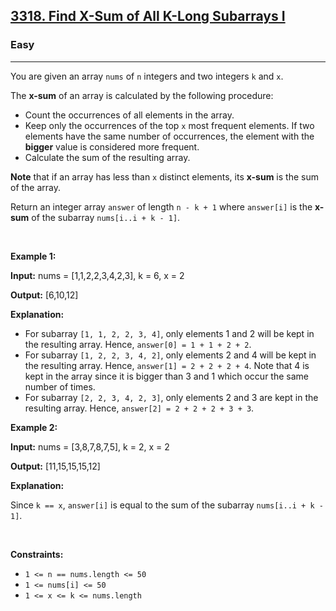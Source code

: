 <h2><a href="https://leetcode.com/problems/find-x-sum-of-all-k-long-subarrays-i">3318. Find X-Sum of All K-Long Subarrays I</a></h2><h3>Easy</h3><hr><p>You are given an array <code>nums</code> of <code>n</code> integers and two integers <code>k</code> and <code>x</code>.</p>

<p>The <strong>x-sum</strong> of an array is calculated by the following procedure:</p>

<ul>
	<li>Count the occurrences of all elements in the array.</li>
	<li>Keep only the occurrences of the top <code>x</code> most frequent elements. If two elements have the same number of occurrences, the element with the <strong>bigger</strong> value is considered more frequent.</li>
	<li>Calculate the sum of the resulting array.</li>
</ul>

<p><strong>Note</strong> that if an array has less than <code>x</code> distinct elements, its <strong>x-sum</strong> is the sum of the array.</p>

<p>Return an integer array <code>answer</code> of length <code>n - k + 1</code> where <code>answer[i]</code> is the <strong>x-sum</strong> of the <span data-keyword="subarray-nonempty">subarray</span> <code>nums[i..i + k - 1]</code>.</p>

<p>&nbsp;</p>
<p><strong class="example">Example 1:</strong></p>

<div class="example-block">
<p><strong>Input:</strong> <span class="example-io">nums = [1,1,2,2,3,4,2,3], k = 6, x = 2</span></p>

<p><strong>Output:</strong> <span class="example-io">[6,10,12]</span></p>

<p><strong>Explanation:</strong></p>

<ul>
	<li>For subarray <code>[1, 1, 2, 2, 3, 4]</code>, only elements 1 and 2 will be kept in the resulting array. Hence, <code>answer[0] = 1 + 1 + 2 + 2</code>.</li>
	<li>For subarray <code>[1, 2, 2, 3, 4, 2]</code>, only elements 2 and 4 will be kept in the resulting array. Hence, <code>answer[1] = 2 + 2 + 2 + 4</code>. Note that 4 is kept in the array since it is bigger than 3 and 1 which occur the same number of times.</li>
	<li>For subarray <code>[2, 2, 3, 4, 2, 3]</code>, only elements 2 and 3 are kept in the resulting array. Hence, <code>answer[2] = 2 + 2 + 2 + 3 + 3</code>.</li>
</ul>
</div>

<p><strong class="example">Example 2:</strong></p>

<div class="example-block">
<p><strong>Input:</strong> <span class="example-io">nums = [3,8,7,8,7,5], k = 2, x = 2</span></p>

<p><strong>Output:</strong> <span class="example-io">[11,15,15,15,12]</span></p>

<p><strong>Explanation:</strong></p>

<p>Since <code>k == x</code>, <code>answer[i]</code> is equal to the sum of the subarray <code>nums[i..i + k - 1]</code>.</p>
</div>

<p>&nbsp;</p>
<p><strong>Constraints:</strong></p>

<ul>
	<li><code>1 &lt;= n == nums.length &lt;= 50</code></li>
	<li><code>1 &lt;= nums[i] &lt;= 50</code></li>
	<li><code>1 &lt;= x &lt;= k &lt;= nums.length</code></li>
</ul>
